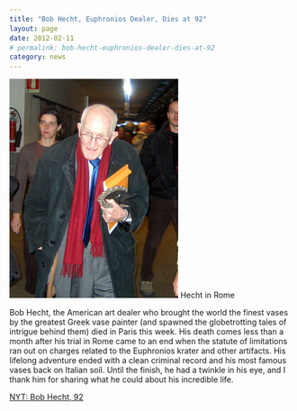 ```yaml
---
title: "Bob Hecht, Euphronios Dealer, Dies at 92"
layout: page
date: 2012-02-11
# permalink: bob-hecht-euphronios-dealer-dies-at-92
category: news
---
```

![Hecht in Rome](/assets/img/Robert_Hecht.jpg)
Hecht in Rome

Bob Hecht, the American art dealer who brought the world the finest vases by the greatest Greek vase painter (and spawned the globetrotting tales of intrigue behind them) died in Paris this week. His death comes less than a month after his trial in Rome came to an end when the statute of limitations ran out on charges related to the Euphronios krater and other artifacts. His lifelong adventure ended with a clean criminal record and his most famous vases back on Italian soil. Until the finish, he had a twinkle in his eye, and I thank him for sharing what he could about his incredible life.

[NYT: Bob Hecht, 92](http://www.nytimes.com/2012/02/10/arts/design/robert-hecht-antiquities-dealer-dies-at-92.html)